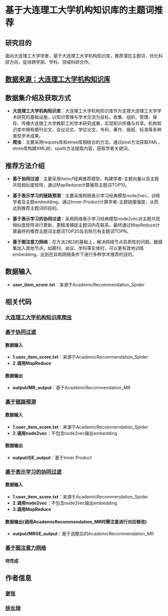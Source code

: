 # 基于大连理工大学机构知识库的主题词推荐

## 研究目的

面向大连理工大学学者，基于大连理工大学机构知识库，推荐潜在主题词，优化科研方向，促进跨学部、学科、领域科研合作。

## [数据来源：大连理工大学机构知识库](http://dlutir.dlut.edu.cn/)

## 数据集介绍及获取方式
- **大连理工大学机构知识库**：大连理工大学机构知识库作为支撑大连理工大学学术研究的基础设施，以知识管理与学术交流为目标，收集、组织、管理、保存、传播大连理工大学教职工的学术研究成果，实现知识传播与共享。机构知识库中拥有期刊论文、会议论文、学位论文、专利、著作、报纸、标准等多种类型学术成果。
- **爬虫**：主要采用requsts库和etree库相结合的方法，通过post方法获取XML，etree库构建XML树，xpath方法提取内容，获取学者关键词。

## 推荐方法介绍

* **基于协同过滤**：主要采用itemcf经典推荐模型，构建学者-主题向量以及主题共现相似度矩阵，通过MapReduce计算推荐主题词TOP10。

* **基于表示学习的链路预测**：主要采用网络表示学习经典模型node2vec，训练学者及主题embedding，通过Inner-Product计算学者-主题链接强度，从而达到推荐主题词的目的。

* **基于表示学习的协同过滤**：采用网络表示学习经典模型node2vec对主题共现相似度矩阵进行更新，更精准捕捉主题词内在联系，最终通过MapReduce计算最终的推荐主题词主题词TOP20及去除已有主题词TOPN。

* **基于图注意力网络**：在方法2和3的基础上，解决网络节点异质性的问题。数据集加入其他节点，如期刊、会议、学科等实体时，可以更有效地训练embedding，达到在异构网络条件下进行多种学术推荐的目的。

## 数据输入
- **user_item_score.txt**：来源于AcademicRecommendation_Spider

## 相关代码

### [大连理工大学机构知识库爬虫](https://github.com/ffismine/AcademicRecommendation_dlut/tree/master/AcademicRecommendation_Spider)


### [基于协同过滤](https://github.com/ffismine/AcademicRecommendation_dlut/tree/master/AcademicRecommendation_MR)
#### 数据输入
- **1.user_item_score.txt**：来源于AcademicRecommendation_Spider
- **2.调用MapReduce**
#### 数据输出
- **output/MR_output**：基于AcademicRecommendation_MR

### [基于链路预测](https://github.com/ffismine/AcademicRecommendation_dlut/tree/master/AcademicRecommendation_GE)
#### 数据输入
- **1.user_item_score.txt**：来源于AcademicRecommendation_Spider
- **2.调用node2vec**：不包含node2vec输出embedding
#### 数据输出
- **output/GE_output**：基于Inner Product

### [基于表示学习的协同过滤](https://github.com/ffismine/AcademicRecommendation_dlut/tree/master/AcademicRecommendation_MRGE)
#### 数据输入
- **1.user_item_score.txt**：来源于AcademicRecommendation_Spider
- **2.调用node2vec**：不包含node2vec输出embedding
- **3.调用MapReduce**

#### 数据输出(调用AcademicRecommendation_MR时需注意进行对应修改)
- **output/MRGE_output**：基于调整后的AcademicRecommendation_MR


### [基于图注意力网络](https://github.com/ffismine/AcademicRecommendation_dlut/tree/master/AcademicRecommendation_GAN)
#### 待完成

## 作者信息
### [谢张](https://github.com/ffismine)

### [徐长琦](https://github.com/xyclxcq)
